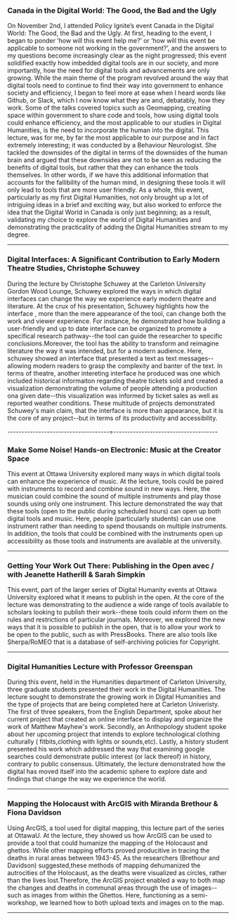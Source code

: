 



### Canada in the Digital World: The Good, the Bad and the Ugly


On November 2nd, I attended Policy Ignite’s event Canada in the Digital World: The Good, the Bad and the Ugly. At first, heading to the event, I began to ponder ‘how will this event help me?’ or ‘how will this event be applicable to someone not working in the government?’, and the answers to my questions become increasingly clear as the night progressed; this event solidified exactly how imbedded digital tools are in our society, and more importantly, how the need for digital tools and advancements are only growing. While the main theme of the program revolved around the way that digital tools need to continue to find their way into government to enhance society and efficiency, I began to feel more at ease when I heard words like Github, or Slack, which I now know what they are and, debatably, how they work. Some of the talks covered topics such as Geomapping, creating space within government to share code and tools, how using digital tools could enhance efficiency, and the most applicable to our studies in Digital Humanities, is the need to incorporate the human into the digital. This lecture, was for me, by far the most applicable to our purpose and in fact extremely interesting; it was conducted by a Behaviour Neurologist. She tackled the downsides of the digital in terms of the downsides of the human brain and argued that these downsides are not to be seen as reducing the benefits of digital tools, but rather that they can enhance the tools themselves. In other words, if we have this additional information that accounts for the fallibility of the human mind, in designing these tools it will only lead to tools that are more user friendly. As a whole, this event, particularly as my first Digital Humanities, not only brought up a lot of intriguing ideas in a brief and exciting way, but also worked to enforce the idea that the Digital World in Canada is only just beginning; as a result, validating my choice to explore the world of Digital Humanities and demonstrating the practicality of adding the Digital Humanities stream to my degree. 

-------------------------------------------------------------------------
### Digital Interfaces: A Significant Contribution to Early Modern Theatre Studies,  Christophe Schuwey 

During the lecture by Christophe Schuwey at the Carleton University Gordon Wood Lounge, Schuwey explored the ways in which digital interfaces can change the way we experience early modern theatre and literature. At the crux of his presentation, Schuwey highlights how the interface , more than the mere appearance of the tool, can change both the work and viewer experience. For instance, he demonstrated how building a user-friendly and up to date interface can be organized to promote a specifical research pathway--the tool can guide the researcher to specific conclusions.Moreover, the tool has the ability to transform and reimagine literature the way it was intended, but for a modern audience. Here, schuwey showed an interface that presented a text as text messages--allowing modern readers to grasp the complexity and banter of the text. In terms of theatre, another intereting interface he produced was one which included historical informaiton regarding theatre tickets sold and created a visualization demonstrating the volume of people attending a production ona given date--this visualization was informed by ticket sales as well as reported weather conditions. These multitude of projects demonstrated Schuwey's main claim, that the interface is more than appearance, but it is the core of any project--but in terms of its productivity and accessibility.


------------------------------------=-------------------------------------


### Make Some Noise! Hands-on Electronic: Music at the Creator Space 

           
           
           
           
           
This event at Ottawa University explored many ways in which digital tools can enhance the experience of music. At the lecture, tools could be paired with instruments to record and combine sound in new ways. Here, the musician could combine the sound of multiple instruments and play those sounds using only one instrument. This lecture demonstrated the way that these tools (open to the public during scheduled hours) can open up both digital tools and music. Here, people (particularly students) can use one instrument rather than needing to spend thousands on multiple instruments. In addition, the tools that could be combined with the instruments open up accessibility as those tools and instruments are available at the university. 

---------------------------------------------------------------------------

### Getting Your Work Out There: Publishing in the Open avec / with Jeanette Hatherill & Sarah Simpkin

        
        
        
        
This event, part of the larger series of Digital Humanity events at Ottawa University explored what it means to publish in the open. At the core of the lecture was demonstrating to the audience a wide range of tools available to scholars looking to publish their work--these tools could inform them on the rules and restrictions of particular journals. Moreover, we explored the new ways that it is possible to publish in the open, that is to allow your work to be open to the public, such as with PressBooks. There are also tools like Sherpa/RoMEO that is a database of self-archiving policies for Copyright.



----------------------------------------------------------------------------
### Digital Humanities Lecture with Professor Greenspan 

During this event, held in the Humanities department of Carleton University, three graduate students presented their work in the Digital Humanities. The lecture sought to demonstrate the growing work in Digital Humanities and the type of projects that are being completed here at Carleton Univeristy. The first of three speakers, from the English Department, spoke about her current project that created an online interface to display and organize the work of Matthew Mayhew's work. Secondly, an Anthopology student spoke about her upcoming project that intends to explore technological clothing culturally ( fitbits,clothing with lights or sounds,etc). Lastly, a history student presented his work which addressed the way that examining google searches could demonstrate public interest (or lack thereof) in history, contrary to public consensus. Ultimately, the lecture demonstrated how the digital has moved itself into the academic sphere to explore date and findings that change the way we experience the world.

----------------------------------------------------------------------------
### Mapping the Holocaust with ArcGIS with Miranda Brethour & Fiona Davidson

        
        
        
       
Using ArcGIS, a tool used for digital mapping, this lecture part of the series at OttawaU. At the lecture, they showed us how ArcGIS can be used to provide a tool that could humanize the mapping of the Holocaust and ghettos. While other mapping efforts proved producitive in tracing the deaths in rural areas between 1943-45. As the researchers (Brethour and Davidson) suggested,these methods of mapping dehumanized the autrocities of the Holocaust, as the deaths were visualized as circles, rather than the lives lost.Therefore, the ArcGIS project enabled a way to both map the changes and deaths in communal areas through the use of images--such as images from within the Ghettos. Here, functioning as a semi-workshop, we learned how to both upload texts and images on to the map. 

----------------------------------------------------------------------------
  
